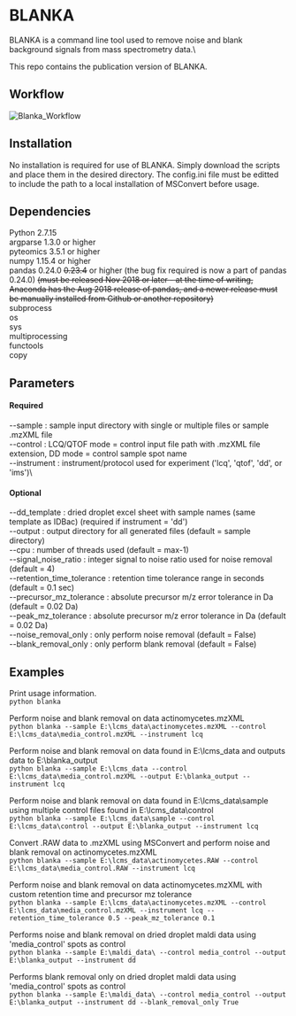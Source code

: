 # BLANKA

BLANKA is a command line tool used to remove noise and blank background signals from mass spectrometry data.\

This repo contains the publication version of BLANKA.


## Workflow
![Blanka_Workflow](https://user-images.githubusercontent.com/46392631/51808383-c63f1480-2258-11e9-98d3-57b759b97d76.png)

## Installation
No installation is required for use of BLANKA. Simply download the scripts and place them in the desired directory. The config.ini file must be editted to include the path to a local installation of MSConvert before usage.

## Dependencies
Python 2.7.15\
argparse 1.3.0 or higher\
pyteomics 3.5.1 or higher\
numpy 1.15.4 or higher\
pandas 0.24.0 ~~0.23.4~~ or higher (the bug fix required is now a part of pandas 0.24.0) ~~(must be released Nov 2018 or later - at the time of writing, Anaconda has the Aug 2018 release of pandas, and a newer release must be manually installed from Github or another repository)~~\
subprocess\
os\
sys\
multiprocessing\
functools\
copy

## Parameters
#### Required
--sample : sample input directory with single or multiple files or sample .mzXML file\
--control : LCQ/QTOF mode = control input file path with .mzXML file extension, 
            DD mode = control sample spot name\
--instrument : instrument/protocol used for experiment ('lcq', 'qtof', 'dd', or 'ims')\
#### Optional
--dd_template : dried droplet excel sheet with sample names (same template as IDBac) (required if instrument = 'dd')\
--output : output directory for all generated files (default = sample directory)\
--cpu : number of threads used (default = max-1)\
--signal_noise_ratio : integer signal to noise ratio used for noise removal (default = 4)\
--retention_time_tolerance : retention time tolerance range in seconds (default = 0.1 sec)\
--precursor_mz_tolerance : absolute precursor m/z error tolerance in Da (default = 0.02 Da)\
--peak_mz_tolerance : absolute precursor m/z error tolerance in Da (default = 0.02 Da)\
--noise_removal_only : only perform noise removal (default = False)\
--blank_removal_only : only perform blank removal (default = False)

## Examples
Print usage information.\
```python blanka```

Perform noise and blank removal on data actinomycetes.mzXML\
```python blanka --sample E:\lcms_data\actinomycetes.mzXML --control E:\lcms_data\media_control.mzXML --instrument lcq```

Perform noise and blank removal on data found in E:\lcms_data and outputs data to E:\blanka_output\
```python blanka --sample E:\lcms_data --control E:\lcms_data\media_control.mzXML --output E:\blanka_output --instrument lcq```

Perform noise and blank removal on data found in E:\lcms_data\sample using multiple control files found in E:\lcms_data\control\
```python blanka --sample E:\lcms_data\sample --control E:\lcms_data\control --output E:\blanka_output --instrument lcq```

Convert .RAW data to .mzXML using MSConvert and perform noise and blank removal on actinomycetes.mzXML\
```python blanka --sample E:\lcms_data\actinomycetes.RAW --control E:\lcms_data\media_control.RAW --instrument lcq```

Perform noise and blank removal on data actinomycetes.mzXML with custom retention time and precursor mz tolerance\
```python blanka --sample E:\lcms_data\actinomycetes.mzXML --control E:\lcms_data\media_control.mzXML --instrument lcq --retention_time_tolerance 0.5 --peak_mz_tolerance 0.1```

Performs noise and blank removal on dried droplet maldi data using 'media_control' spots as control\
```python blanka --sample E:\maldi_data\ --control media_control --output E:\blanka_output --instrument dd```

Performs blank removal only on dried droplet maldi data using 'media_control' spots as control\
```python blanka --sample E:\maldi_data\ --control media_control --output E:\blanka_output --instrument dd --blank_removal_only True```
